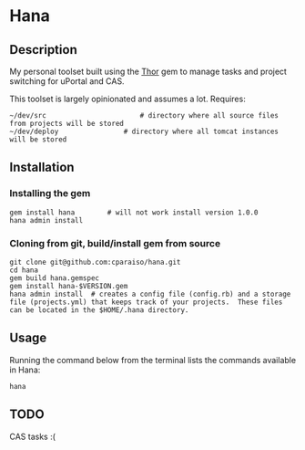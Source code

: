 # Hana

## Description
My personal toolset built using the [Thor](https://github.com/wycats/thor) gem to manage tasks and project switching for uPortal and CAS.

This toolset is largely opinionated and assumes a lot.  Requires:

    ~/dev/src						# directory where all source files from projects will be stored
    ~/dev/deploy 				# directory where all tomcat instances will be stored

## Installation
### Installing the gem
    gem install hana 		# will not work install version 1.0.0
    hana admin install
### Cloning from git, build/install gem from source
    git clone git@github.com:cparaiso/hana.git
    cd hana
    gem build hana.gemspec
    gem install hana-$VERSION.gem
    hana admin install 	# creates a config file (config.rb) and a storage file (projects.yml) that keeps track of your projects.  These files can be located in the $HOME/.hana directory.

## Usage
Running the command below from the terminal lists the commands available in Hana:

    hana

## TODO
CAS tasks :(